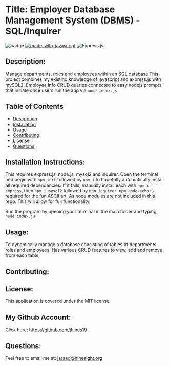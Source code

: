 # Title: Employer Database Management System (DBMS) - SQL/Inquirer

![badge](https://img.shields.io/badge/license-MIT-darkred) [![made-with-javascript](https://img.shields.io/badge/Made%20with-JavaScript-1f425f.svg)](https://www.javascript.com) 
![Express.js](https://img.shields.io/badge/express.js-%23404d59.svg?style=for-the-badge&logo=express&logoColor=%2361DAFB)


## Description:

Manage departments, roles and employees within an SQL database.This project combines my existing knowledge of javascript and express.js with mySQL2. Employee info CRUD queries connected to easy nodejs prompts that initiate once users run the app via ```node index.js```.



## Table of Contents
- [Description](#description)
- [Installation](#installation)
- [Usage](#usage)
- [Contributing](#contributing)
- [License](#license)
- [Questions](#questions)

## Installation Instructions:

This requires express.js, node.js, mysql2 and inquirer. Open the terminal and begin with ```npm init``` followed by ```npm i``` to hopefully automatically install all required dependencies. If it fails, manually install each with  ```npm i express```, then ```npm i mysql2``` followed by ```npm inquirer```. ```npm node-echo``` is required for the fun ASCII art. As node modules are not included in this repo. This will allow for full functionality.

Run the program by opening your terminal in the main folder and typing ```node index.js```

## Usage:

To dynamically manage a database consisting of tables of departments, roles and employees. Has various CRUD features to view, add and remove from each table.

## Contributing:



## License:

This application is covered under the MIT license. 

## My Github Account:

  Click here: https://github.com/jhines19

## Questions:

  Feel free to email me at: jaraad@hinesight.org
